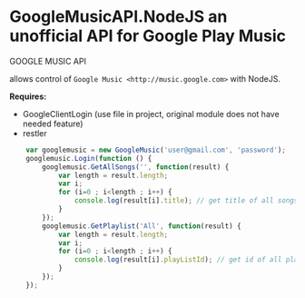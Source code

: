 GoogleMusicAPI.NodeJS an unofficial API for Google Play Music
=====================
GOOGLE MUSIC API

allows control of
`Google Music <http://music.google.com>` with NodeJS.

**Requires:** 
- GoogleClientLogin (use file in project, original module does not have needed feature)
- restler

```javascript
	var googlemusic = new GoogleMusic('user@gmail.com', 'password');
	googlemusic.Login(function () {
		googlemusic.GetAllSongs('', function(result) {
			var length = result.length;
			var i;
			for (i=0 ; i<length ; i++) {
				console.log(result[i].title); // get title of all songs
			}
		});
		googlemusic.GetPlaylist('All', function(result) {
			var length = result.length;
			var i;
			for (i=0 ; i<length ; i++) {
				console.log(result[i].playListId); // get id of all playlists
			}
		});
	});
```